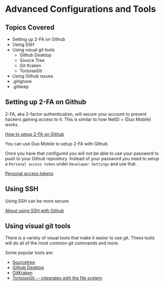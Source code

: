 # Advanced Configurations and Tools

## Topics Covered

* Setting up 2-FA on Github
* Using SSH
* Using visual git tools
  * Github Desktop
  * Source Tree
  * Git Kraken
  * TortoiseGit
* Using Github issues
* .gitignore 
* .gitkeep

## Setting up 2-FA on Github

2-FA, aka 2-factor authentication, will secure your account to prevent hackers gaining access to it. This is similar to how NetID + (Duo Mobile) works.

[How to setup 2-FA on Github](https://help.github.com/articles/configuring-two-factor-authentication/)

You can use Duo Mobile to setup 2-FA with Github.

Once you have that configured you will not be able to use your password to push to your Github repository. Instead of your password you need to setup a `Personal access token` under `Developer Settings` and use that.

[Personal access tokens](https://github.com/settings/tokens)

## Using SSH

Using SSH can be more secure.

[About using SSH with Github](https://help.github.com/articles/connecting-to-github-with-ssh/)

## Using visual git tools

There is a variety of visual tools that make it easier to use git. These tools will do all of the most common git commands and more.

Some popular tools are:

* [Sourcetree](https://www.sourcetreeapp.com/)
* [Github Desktop](https://desktop.github.com/)
* [GitKraken](https://www.gitkraken.com/)
* [TortoiseGit -- integrates with the file system](https://tortoisegit.org/)

